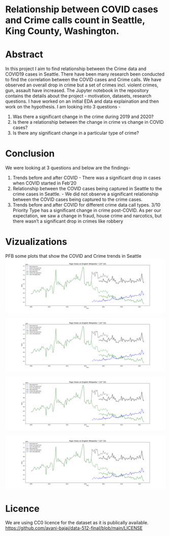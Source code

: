 # Relationship between COVID cases and Crime calls count in Seattle, King County, Washington.

# Abstract
In this project I aim to find relationship between the Crime data and COVID19 cases in Seattle. There have been many research been conducted to find the correlation between the COVID cases and Crime calls. We have observed an overall drop in crime but a set of crimes incl. violent crimes, gun, assault have increased.
The Jupyter notebook in the repository contains the details about the project - motivation, datasets, research questions. 
I have worked on an initial EDA and data explaination and then work on the hypothesis. 
I am looking into 3 questions -
1. Was there a significant change in the crime during 2019 and 2020?
2. Is there a relationship between the change in crime vs change in COVID cases?
3. Is there any significant change in a particular type of crime?

# Conclusion
We were looking at 3 questions and below are the findings- 
1. Trends before and after COVID - There was a significant drop in cases when COVID started in Feb’20
2. Relationship between the COVID cases being captured in Seattle to the crime cases in Seattle. - We did not observe a significant relationship between the COVID cases being captured to the crime cases.
3. Trends before and after COVID for different crime data call types.
3/10 Priority Type has a significant change in crime post-COVID. As per our expectation, we saw a change in fraud, house crime and narcotics, but there wasn’t a significant drop in crimes like robbery 

# Vizualizations
PFB some plots that show the COVID and Crime trends in Seattle
![COVID Cases](https://github.com/avani-bajaj/DATA512/blob/main/data512-a1/PlotPageviewsWiki.png)

![Daily Crimes](https://github.com/avani-bajaj/DATA512/blob/main/data512-a1/PlotPageviewsWiki.png)

![Year-on-Year Crime trends](https://github.com/avani-bajaj/DATA512/blob/main/data512-a1/PlotPageviewsWiki.png)

![Relationship between COVID and Crime](https://github.com/avani-bajaj/DATA512/blob/main/data512-a1/PlotPageviewsWiki.png)
# Licence 

We are using CC0 licence for the dataset as it is publically available.  https://github.com/avani-bajaj/data-512-final/blob/main/LICENSE







